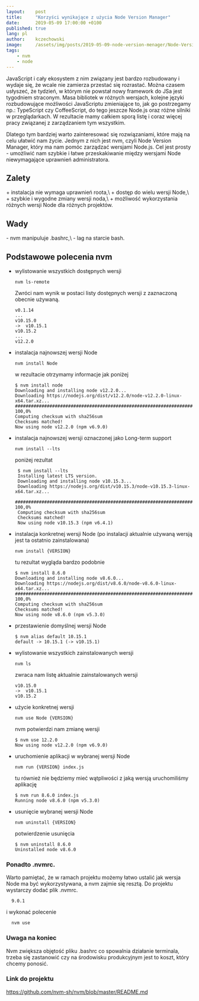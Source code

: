 ```yaml
---
layout:    post
title:     "Korzyści wynikające z użycia Node Version Manager"
date:      2019-05-09 17:00:00 +0100
published: true
lang: pl
author:    kczechowski
image:     /assets/img/posts/2019-05-09-node-version-menager/Node-Version-Manager.jpg
tags:
    - nvm
    - node
---
```


JavaScript i cały ekosystem z nim związany jest bardzo rozbudowany i wydaje się, że wcale nie zamierza przestać się rozrastać. Można czasem usłyszeć, że tydzień, w którym nie powstał nowy framework do JSa jest tygodniem straconym. Masa bibliotek w różnych wersjach, kolejne języki rozbudowujące możliwości JavaScriptu zmieniające to, jak go postrzegamy np.: TypeScript czy CoffeeScript, do tego jeszcze Node.js oraz różne silniki w przeglądarkach. W rezultacie mamy całkiem sporą listę i coraz więcej pracy związanej z zarządzaniem tym wszystkim.

Dlatego tym bardziej warto zainteresować się rozwiązaniami, które mają na celu ułatwić nam życie.
Jednym z nich jest nvm, czyli Node Version Manager, który ma nam pomóc zarządzać wersjami Node.js.
Cel jest prosty - umożliwić nam szybkie i łatwe przeskakiwanie między wersjami Node niewymagające uprawnień administratora.

## Zalety
\+ instalacja nie wymaga uprawnień roota,\\
\+ dostęp do wielu wersji Node,\\
\+ szybkie i wygodne zmiany wersji noda,\\
\+ możliwość wykorzystania różnych wersji Node dla różnych projektów.

## Wady

\- nvm manipuluje .bashrc,\\
\- lag na starcie bash.


## Podstawowe polecenia nvm

- wylistowanie wszystkich dostępnych wersji

      nvm ls-remote

    Zwróci nam wynik w postaci listy dostępnych wersji z zaznaczoną obecnie używaną.

      v0.1.14
      ...
      v10.15.0
      ->  v10.15.1
      v10.15.2
      ...
      v12.2.0

- instalacja najnowszej wersji Node

      nvm install Node
      
    w rezultacie otrzymamy informacje jak poniżej
    
      $ nvm install node
      Downloading and installing node v12.2.0...
      Downloading https://nodejs.org/dist/v12.2.0/node-v12.2.0-linux-x64.tar.xz...
      ######################################################################### 100,0%
      Computing checksum with sha256sum
      Checksums matched!
      Now using node v12.2.0 (npm v6.9.0)
      
- instalacja najnowszej wersji oznaczonej jako Long-term support

      nvm install --lts
      
    poniżej rezultat
    
       $ nvm install --lts
       Installing latest LTS version.
       Downloading and installing node v10.15.3...
       Downloading https://nodejs.org/dist/v10.15.3/node-v10.15.3-linux-x64.tar.xz...
       ######################################################################### 100,0%
       Computing checksum with sha256sum
       Checksums matched!
       Now using node v10.15.3 (npm v6.4.1)


- instalacja konkretnej wersji Node (po instalacji aktualnie używaną wersją jest ta ostatnio zainstalowana)

      nvm install {VERSION}
      
    tu rezultat wygląda bardzo podobnie
      
      $ nvm install 8.6.0
      Downloading and installing node v8.6.0...
      Downloading https://nodejs.org/dist/v8.6.0/node-v8.6.0-linux-x64.tar.xz...
      ######################################################################### 100,0%
      Computing checksum with sha256sum
      Checksums matched!
      Now using node v8.6.0 (npm v5.3.0)

- przestawienie domyślnej wersji Node

      $ nvm alias default 10.15.1
      default -> 10.15.1 (-> v10.15.1)

- wylistowanie wszystkich zainstalowanych wersji

      nvm ls

    zwraca nam listę aktualnie zainstalowanych wersji

      v10.15.0
      ->  v10.15.1
      v10.15.2

- użycie konkretnej wersji

      nvm use Node {VERSION}
      
    nvm potwierdzi nam zmianę wersji
    
      $ nvm use 12.2.0
      Now using node v12.2.0 (npm v6.9.0)
  

- uruchomienie aplikacji w wybranej wersji Node

      nvm run {VERSION} index.js
      
    tu również nie będziemy mieć wątpliwości z jaką wersją uruchomiliśmy aplikację
    
      $ nvm run 8.6.0 index.js 
      Running node v8.6.0 (npm v5.3.0)


- usunięcie wybranej wersji Node

      nvm uninstall {VERSION}
      
    potwierdzenie usunięcia
    
      $ nvm uninstall 8.6.0
      Uninstalled node v8.6.0


### Ponadto .nvmrc.
Warto pamiętać, że w ramach projektu możemy łatwo ustalić jak wersja Node ma być wykorzystywana, a nvm zajmie się resztą.
Do projektu wystarczy dodać plik .nvmrc.

      9.0.1

i wykonać polecenie

      nvm use

### Uwaga na koniec
Nvm zwiększa objętość pliku .bashrc co spowalnia działanie terminala, trzeba się zastanowić czy na środowisku produkcyjnym jest to koszt, który chcemy ponosić.

### Link do projektu
<https://github.com/nvm-sh/nvm/blob/master/README.md>
